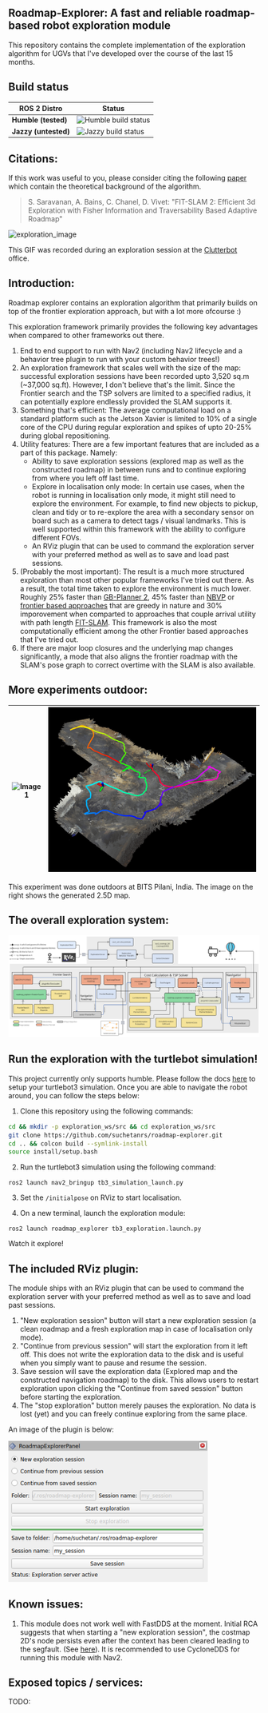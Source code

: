 <!-- <div align="center">
  <img src="images/roadmap-explorer-logo.png" alt="Logo" width="200"/>
</div> -->
## Roadmap-Explorer: A fast and reliable roadmap-based robot exploration module

This repository contains the complete implementation of the exploration algorithm for UGVs that I've developed over the course of the last 15 months.

## Build status

| ROS 2 Distro           | Status                                                                                         |
| ---------------------- | ---------------------------------------------------------------------------------------------- |
| **Humble (tested)**    | ![Humble build status](https://github.com/suchetanrs/roadmap-explorer/actions/workflows/build_humble.yml/badge.svg) |
| **Jazzy (untested)**   | ![Jazzy build status](https://github.com/suchetanrs/roadmap-explorer/actions/workflows/build_jazzy.yml/badge.svg)   |

## Citations:
If this work was useful to you, please consider citing the following [paper](https://papers.ssrn.com/sol3/papers.cfm?abstract_id=5238498) which contain the theoretical background of the algorithm.

> S. Saravanan, A. Bains, C. Chanel, D. Vivet: "FIT-SLAM 2: Efficient 3d Exploration with Fisher Information and Traversability Based Adaptive Roadmap"
 
![exploration_image](/images/exploration-session.gif?raw=true "Exploration Image")

This GIF was recorded during an exploration session at the [Clutterbot](https://www.clutterbot.com/) office.

## Introduction:

Roadmap explorer contains an exploration algorithm that primarily builds on top of the frontier exploration approach, but with a lot more ofcourse :)

This exploration framework primarily provides the following key advantages when compared to other frameworks out there.
1. End to end support to run with Nav2 (including Nav2 lifecycle and a behavior tree plugin to run with your custom behavior trees!)
2. An exploration framework that scales well with the size of the map: successful exploration sessions have been recorded upto 3,520 sq.m (~37,000 sq.ft). However, I don't believe that's the limit. Since the Frontier search and the TSP solvers are limited to a specified radius, it can potentially explore endlessly provided the SLAM supports it.
3. Something that's efficient: The average computational load on a standard platform such as the Jetson Xavier is limited to 10% of a single core of the CPU during regular exploration and spikes of upto 20-25% during global repositioning.
4. Utility features: There are a few important features that are included as a part of this package. Namely:
    - Ability to save exploration sessions (explored map as well as the constructed roadmap) in between runs and to continue exploring from where you left off last time.
    - Explore in localisation only mode: In certain use cases, when the robot is running in localisation only mode, it might still need to explore the environment. For example, to find new objects to pickup, clean and tidy or to re-explore the area with a secondary sensor on board such as a camera to detect tags / visual landmarks. This is well supported within this framework with the ability to configure different FOVs.
    - An RViz plugin that can be used to command the exploration server with your preferred method as well as to save and load past sessions.
5. (Probably the most important): The result is a much more structured exploration than most other popular frameworks I've tried out there. As a result, the total time taken to explore the environment is much lower. Roughly 25% faster than [GB-Planner 2](https://github.com/ntnu-arl/gbplanner_ros), 45% faster than [NBVP](https://github.com/ethz-asl/nbvplanner) or [frontier based approaches](https://github.com/paulbovbel/frontier_exploration) that are greedy in nature and 30% imporovement when comparted to approaches that couple arrival utility with path length [FIT-SLAM](https://ieeexplore.ieee.org/document/10553174). This framework is also the most computationally efficient among the other Frontier based approaches that I've tried out.
6. If there are major loop closures and the underlying map changes significantly, a mode that also aligns the frontier roadmap with the SLAM's pose graph to correct overtime with the SLAM is also available.

## More experiments outdoor:
| ![Image 1](/images/outdoor-session.gif) | ![Image 2](/images/outdoor-session-map.png) |
|-------------------------|-------------------------|

This experiment was done outdoors at BITS Pilani, India. The image on the right shows the generated 2.5D map.

## The overall exploration system:

![Exploration System](/images/exploration-system.jpg)

## Run the exploration with the turtlebot simulation!

This project currently only supports humble. Please follow the docs [here](https://docs.nav2.org/getting_started/index.html) to setup your turtlebot3 simulation. Once you are able to navigate the robot around, you can follow the steps below:

1. Clone this repository using the following commands:
```bash
cd && mkdir -p exploration_ws/src && cd exploration_ws/src
git clone https://github.com/suchetanrs/roadmap-explorer.git
cd .. && colcon build --symlink-install
source install/setup.bash
```

2. Run the turtlebot3 simulation using the following command:
```
ros2 launch nav2_bringup tb3_simulation_launch.py
```

3. Set the `/initialpose` on RViz to start localisation.

4. On a new terminal, launch the exploration module:
```
ros2 launch roadmap_explorer tb3_exploration.launch.py
```

Watch it explore!

## The included RViz plugin:

The module ships with an RViz plugin that can be used to command the exploration server with your preferred method as well as to save and load past sessions.

1. "New exploration session" button will start a new exploration session (a clean roadmap and a fresh exploration map in case of localisation only mode).
2. "Continue from previous session" will start the exploration from it left off. This does not write the exploration data to the disk and is useful when you simply want to pause and resume the session.
3. Save session will save the exploration data (Explored map and the constructed navigation roadmap) to the disk. This allows users to restart exploration upon clicking the "Continue from saved session" button before starting the exploration.
4. The "stop exploration" button merely pauses the exploration. No data is lost (yet) and you can freely continue exploring from the same place.

An image of the plugin is below:
<!-- ![rviz_plugin](/images/rviz_plugin.png?raw=true "RViz Plugin") -->
<div align="left">
  <img src="images/rviz_plugin.png" alt="Logo" width="400"/>
</div>

## Known issues:

1. This module does not work well with FastDDS at the moment. Initial RCA suggests that when starting a "new exploration session", the costmap 2D's node persists even after the context has been cleared leading to the segfault. (See [here](https://github.com/ros2/rmw_fastrtps/issues/478)). It is recommended to use CycloneDDS for running this module with Nav2.

## Exposed topics / services:

TODO: